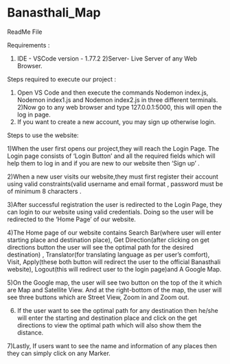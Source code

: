 # Banasthali_Map

ReadMe File

Requirements :
1) IDE - VSCode version - 1.77.2
2)Server- Live Server of any Web Browser.

Steps required to execute our project : 

1) Open VS Code and then execute the commands Nodemon index.js, Nodemon index1.js and Nodemon index2.js in three different terminals.
2)Now go to any web browser and type 127.0.0.1:5000, this will open the log in page.
3) If you want to create a new account, you may sign up otherwise login.
 
Steps to use the website:

1)When the user first opens our project,they will reach the Login Page. The Login page consists of ‘Login Button’ and all the required fields which will help them to log in  and if you are new to our website then ‘Sign up’ .

2)When a new user visits our website,they must first register their account using valid constraints(valid username and email format , password must be of minimum 8 characters .

3)After successful registration the user is redirected to the Login Page, they can login to our website using valid credentials. Doing so the user will be redirected to the ‘Home Page’ of our website.

4)The Home page of our website contains Search Bar(where user will enter starting place and destination place), Get Direction(after clicking on get directions button the user will see the optimal path for the desired destination) , Translator(for translating language as per user’s comfort), Visit, Apply(these both button will redirect the user to the official Banasthali website), Logout(this will redirect user to the login page)and A Google Map.

5)On the Google map, the user will see two button on the top of the it which are Map and Satellite View. And at the right-bottom of the map, the user will see three buttons which are Street View, Zoom in and Zoom out. 

6) If the user want to see the optimal path for any destination then he/she will enter the starting and destination place and click on the get directions to view the optimal path which will also show them the distance.

7)Lastly, If users want to see the name and information of any places then they can simply click on any Marker.

